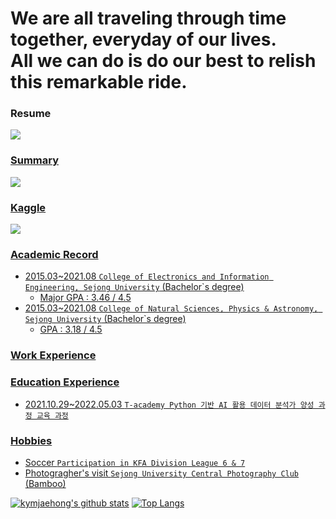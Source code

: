 # We are all traveling through time together, everyday of our lives.</br>All we can do is do our best to relish this remarkable ride. 

### Resume
<a href= "https://innate-sweatshirt-264.notion.site/Jaehong-Kim-a195f06fc1bc4923892bc3b7d6756483"><img src= "https://img.shields.io/badge/이력서-666666?style=flat-square&logo=github&logoColor=FFFFFF"/>

### Summary
<a href= "https://innate-sweatshirt-264.notion.site/bb047926a48c4e98aa7b41be39b667d2"><img src= "https://img.shields.io/badge/요약정리-666666?style=flat-square&logo=notion&logoColor=FFFFFF"/>

### Kaggle
<a href= "https://www.kaggle.com/jaehonggym"><img src= "https://img.shields.io/badge/프로필-666666?style=flat-square&logo=kaggle&logoColor=FFFFFF"/>

### Academic Record
- 2015.03~2021.08 `College of Electronics and Information Engineering, Sejong University` (Bachelor`s degree)
    - Major GPA : 3.46 / 4.5
- 2015.03~2021.08 `College of Natural Sciences, Physics & Astronomy, Sejong University` (Bachelor`s degree)
    - GPA : 3.18 / 4.5

### Work Experience

### Education Experience
- 2021.10.29~2022.05.03 `T-academy Python 기반 AI 활용 데이터 분석가 양성 과정 교육 과정`

### Hobbies
- Soccer `Participation in KFA Division League 6 & 7`
- Photogragher's visit `Sejong University Central Photography Club` (Bamboo)  

[![kymjaehong's github stats](https://github-readme-stats.vercel.app/api?username=kymjaehong&title_color=666666&text_color=666666&icon_color=666666&bg_color=FFFFFF&locale=)](https://github.com/kymjaehong)  [![Top Langs](https://github-readme-stats.vercel.app/api/top-langs/?username=kymjaehong)](https://github.com/kymjaehong/github-readme-stats)